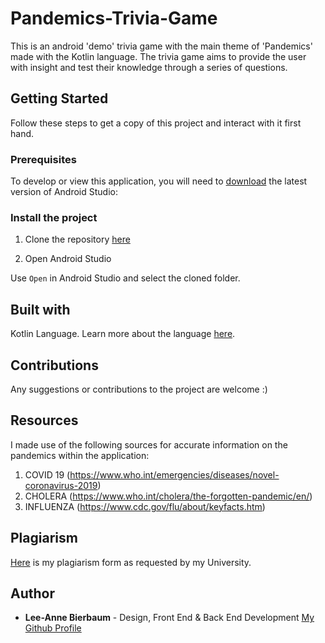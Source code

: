 # Pandemics-Trivia-Game

This is an android 'demo' trivia game with the main theme of 'Pandemics' made with the Kotlin language.
The trivia game aims to provide the user with insight and test their knowledge through a series of questions.

## Getting Started

Follow these steps to get a copy of this project and interact with it first hand.

### Prerequisites

To develop or view this application, you will need to [download](https://developer.android.com/studio) the latest version of Android Studio:


<!--How to make sure that you can view the code-->
### Install the project

1. Clone the repository [here](https://github.com/Lee-AnneBierbaum/Pandemics-Trivia-Game/)


2. Open Android Studio

Use `Open` in Android Studio and select the cloned folder.



## Built with
Kotlin Language.
Learn more about the language [here](https://kotlinlang.org).

## Contributions
Any suggestions or contributions to the project are welcome :)

## Resources
I made use of the following sources for accurate information on the pandemics within the application:
1. COVID 19 (https://www.who.int/emergencies/diseases/novel-coronavirus-2019)
2. CHOLERA (https://www.who.int/cholera/the-forgotten-pandemic/en/)
3. INFLUENZA (https://www.cdc.gov/flu/about/keyfacts.htm)

## Plagiarism
[Here](https://drive.google.com/file/d/11wv-d-pvzl9l7s7JFzL736V0EmhCM0vX/view?usp=sharing) is my plagiarism form as requested by my University.

## Author

* **Lee-Anne Bierbaum** - Design, Front End & Back End Development 
[My Github Profile](https://github.com/Lee-AnneBierbaum/)
